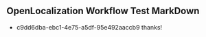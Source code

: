 ## OpenLocalization Workflow Test MarkDown
* c9dd6dba-ebc1-4e75-a5df-95e492aaccb9 thanks!

<!--HONumber=Jul16_HO2-->


